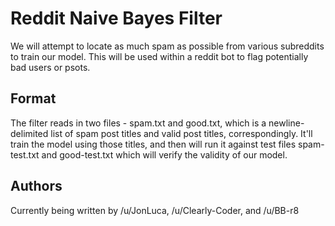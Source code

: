 # Reddit Naive Bayes Filter

We will attempt to locate as much spam as possible from various subreddits to train our model. This will be used within a reddit bot to flag potentially bad users or psots.

## Format

The filter reads in two files - spam.txt and good.txt, which is a newline-delimited list of spam post titles and valid post titles, correspondingly. It'll train the model using those titles, and then will run it against test files spam-test.txt and good-test.txt which will verify the validity of our model. 


## Authors

Currently being written by /u/JonLuca, /u/Clearly-Coder, and /u/BB-r8
